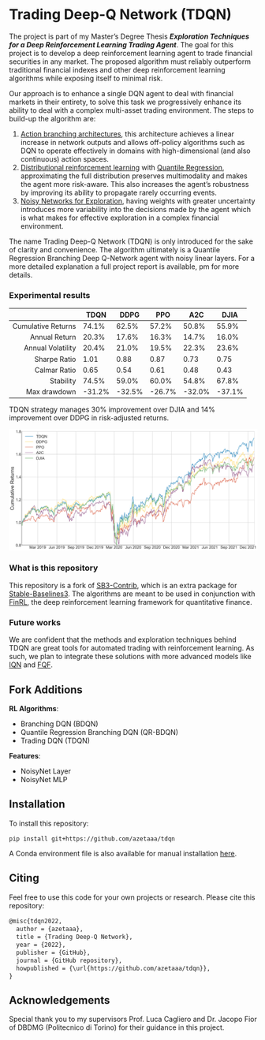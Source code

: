 # Trading Deep-Q Network (TDQN)

The project is part of my Master’s Degree Thesis _**Exploration Techniques for a Deep Reinforcement Learning Trading Agent**_.
The goal for this project is to develop a deep reinforcement learning agent to trade financial securities in any market.
The proposed algorithm must reliably outperform traditional financial indexes and other deep reinforcement learning algorithms while exposing itself to minimal risk.

Our approach is to enhance a single DQN agent to deal with financial markets in their entirety, to solve this task we progressively enhance its ability to deal with
a complex multi-asset trading environment. The steps to build-up the algorithm are:
1) [Action branching architectures](https://arxiv.org/abs/1711.08946), 
this architecture achieves a linear increase in network outputs and allows off-policy algorithms such as DQN to operate effectively in domains with high-dimensional (and also continuous) action spaces.
2) [Distributional reinforcement learning](https://arxiv.org/abs/1707.06887) with [Quantile Regression](https://arxiv.org/pdf/1710.10044.pdf),
approximating the full distribution preserves multimodality and makes the agent more risk-aware. This also increases the agent’s robustness by improving its ability to propagate rarely occurring events.
3) [Noisy Networks for Exploration](https://arxiv.org/abs/1706.10295),
having weights with greater uncertainty introduces more variability into the decisions made by the agent which is what makes for effective exploration in a complex financial environment.

The name Trading Deep-Q Network (TDQN) is only introduced for the sake of clarity and convenience.
The algorithm ultimately is a Quantile Regression Branching Deep Q-Network agent with noisy linear layers.
For a more detailed explanation a full project report is available, pm for more details.

### Experimental results
| | TDQN | DDPG | PPO | A2C | DJIA |
| --: | --- | --- | --- | --- | --- |
| Cumulative Returns | 74.1% | 62.5% | 57.2% | 50.8% | 55.9% |
| Annual Return | 20.3% | 17.6% | 16.3% | 14.7% | 16.0% |
| Annual Volatility | 20.4% | 21.0% | 19.5% | 22.3% | 23.6% |
| Sharpe Ratio | 1.01 | 0.88 | 0.87 | 0.73 | 0.75 |
| Calmar Ratio | 0.65 | 0.54 | 0.61 | 0.48 | 0.43 |
| Stability | 74.5% | 59.0% | 60.0% | 54.8% | 67.8% | 
| Max drawdown | -31.2% | -32.5% | -26.7% | -32.0% | -37.1% |

TDQN strategy manages 30% improvement over DJIA and 14% improvement over DDPG in risk-adjusted returns.

![cumulative_returns_comparison](results.png)

### What is this repository

This repository is a fork of [SB3-Contrib](https://github.com/Stable-Baselines-Team/stable-baselines3-contrib), which is an extra package for [Stable-Baselines3](https://github.com/DLR-RM/stable-baselines3).
The algorithms are meant to be used in conjunction with [FinRL](https://github.com/AI4Finance-Foundation/FinRL), the deep reinforcement learning framework for quantitative finance.

### Future works
We are confident that the methods and exploration techniques behind TDQN are great tools for automated trading with reinforcement learning.
As such, we plan to integrate these solutions with more advanced models like [IQN](https://arxiv.org/abs/1806.06923) and [FQF](https://arxiv.org/pdf/1911.02140.pdf).

## Fork Additions

**RL Algorithms**:
- Branching DQN (BDQN)
- Quantile Regression Branching DQN (QR-BDQN)
- Trading DQN (TDQN)

**Features**:
- NoisyNet Layer
- NoisyNet MLP

## Installation

To install this repository:
```
pip install git+https://github.com/azetaaa/tdqn
```
A Conda environment file is also available for manual installation [here](environment.yml).

## Citing
Feel free to use this code for your own projects or research. Please cite this repository:
```
@misc{tdqn2022,
  author = {azetaaa},
  title = {Trading Deep-Q Network},
  year = {2022},
  publisher = {GitHub},
  journal = {GitHub repository},
  howpublished = {\url{https://github.com/azetaaa/tdqn}},
}
```

## Acknowledgements
Special thank you to my supervisors Prof. Luca Cagliero and Dr. Jacopo Fior of DBDMG (Politecnico di Torino) for their guidance in this project.

